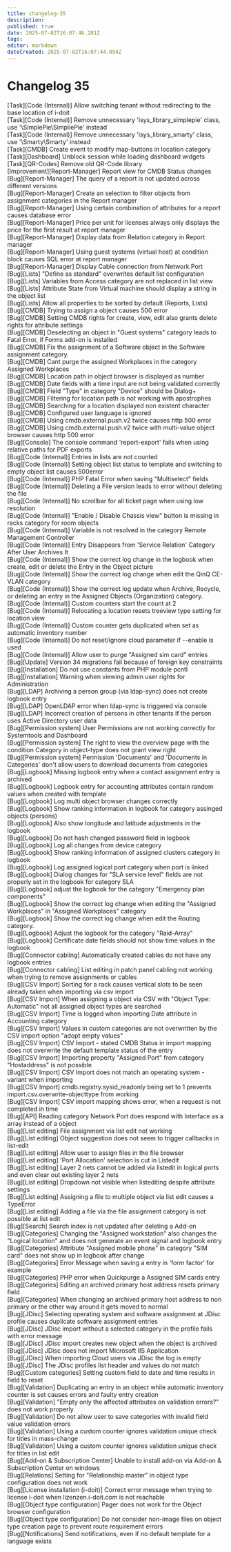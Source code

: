 ```yaml
---
title: changelog-35
description: 
published: true
date: 2025-07-02T16:07:46.281Z
tags: 
editor: markdown
dateCreated: 2025-07-02T16:07:44.094Z
---
```


# Changelog 35
<!-- cSpell:disable -->
[Task][Code (Internal)]              Allow switching tenant without redirecting to the base location of i-doit<br>
[Task][Code (Internal)]              Remove unnecessary 'isys_library_simplepie' class, use '\SimplePie\SimpliePie' instead<br>
[Task][Code (Internal)]              Remove unnecessary 'isys_library_smarty' class, use '\Smarty\Smarty' instead<br>
[Task][CMDB]                         Create event to modify map-buttons in location category<br>
[Task][Dashboard]                    Unblock session while loading dashboard widgets<br>
[Task][QR-Codes]                     Remove old QR-Code library<br>
[Improvement][Report-Manager]        Report view for CMDB Status changes<br>
[Bug][Report-Manager]                The query of a report is not updated across different versions<br>
[Bug][Report-Manager]                Create an selection to filter objects from assignment categories in the Report manager<br>
[Bug][Report-Manager]                Using certain combination of attributes for a report causes database error<br>
[Bug][Report-Manager]                Price per unit for licenses always only displays the price for the first result at report manager<br>
[Bug][Report-Manager]                Display data from Relation category in Report manager<br>
[Bug][Report-Manager]                Using guest systems (virtual host) at condition block causes SQL error at report manager<br>
[Bug][Report-Manager]                Display Cable connection from Network Port<br>
[Bug][Lists]                         "Define as standard" overwrites default list configuration<br>
[Bug][Lists]                         Variables from Access category are not replaced in list view<br>
[Bug][Lists]                         Attribute State from Virtual machine should display a string in the object list<br>
[Bug][Lists]                         Allow all properties to be sorted by default (Reports, Lists)<br>
[Bug][CMDB]                          Trying to assign a object causes 500 error<br>
[Bug][CMDB]                          Setting CMDB rights for create, view, edit also grants delete rights for attribute settings<br>
[Bug][CMDB]                          Deselecting an object in "Guest systems" category leads to Fatal Error, if Forms add-on is installed<br>
[Bug][CMDB]                          Fix the assignment of a Software object in the Software assignment category.<br>
[Bug][CMDB]                          Cant purge the assigned Workplaces in the category Assigned Workplaces<br>
[Bug][CMDB]                          Location path in object browser is displayed as number<br>
[Bug][CMDB]                          Date fields with a time input are not being validated correctly<br>
[Bug][CMDB]                          Field "Type" in category "Device" should be Dialog+<br>
[Bug][CMDB]                          Filtering for location path is not working with apostrophes<br>
[Bug][CMDB]                          Searching for a location displayed non existent character<br>
[Bug][CMDB]                          Configured user language is ignored<br>
[Bug][CMDB]                          Using cmdb.external.push.v2 twice causes http 500 error<br>
[Bug][CMDB]                          Using cmdb.external.push.v2 twice with multi-value object browser causes http 500 error<br>
[Bug][Console]                       The console command 'report-export' fails when using relative paths for PDF exports<br>
[Bug][Code (Internal)]               Entries in lists are not counted<br>
[Bug][Code (Internal)]               Setting object list status to template and switching to empty object list causes 500error<br>
[Bug][Code (Internal)]               PHP Fatal Error when saving "Multiselect" fields<br>
[Bug][Code (Internal)]               Deleting a File version leads to error without deleting the file<br>
[Bug][Code (Internal)]               No scrollbar for all ticket page when using low resolution<br>
[Bug][Code (Internal)]               "Enable / Disable Chassis view" button is missing in racks category for room objects<br>
[Bug][Code (Internal)]               Variable is not resolved in the category Remote Management Controller<br>
[Bug][Code (Internal)]               Entry Disappears from 'Service Relation' Category After User Archives It<br>
[Bug][Code (Internal)]               Show the correct log change in the logbook when create, edit or delete the Entry in the Object picture<br>
[Bug][Code (Internal)]               Show the correct log change when edit the QinQ CE-VLAN category<br>
[Bug][Code (Internal)]               Show the correct log update when Archive, Recycle, or deleting an entry in the Assigned Objects (Organization) category.<br>
[Bug][Code (Internal)]               Custom counters start the count at 2<br>
[Bug][Code (Internal)]               Relocating a location resets treeview type setting for location view<br>
[Bug][Code (Internal)]               Custom counter gets duplicated when set as automatic inventory number<br>
[Bug][Code (Internal)]               Do not reset/ignore cloud parameter if --enable is used<br>
[Bug][Code (Internal)]               Allow user to purge "Assigned sim card" entries<br>
[Bug][Update]                        Version 34 migrations fail because of foreign key constraints<br>
[Bug][Installation]                  Do not use constants from PHP module pcntl<br>
[Bug][Installation]                  Warning when viewing admin user rights for Administration<br>
[Bug][LDAP]                          Archiving a person group (via ldap-sync) does not create logbook entry<br>
[Bug][LDAP]                          OpenLDAP error when ldap-sync is triggered via console<br>
[Bug][LDAP]                          Incorrect creation of persons in other tenants if the person uses Active Directory user data<br>
[Bug][Permission system]             User Permissions are not working correctly for Systemtools and Dashboard<br>
[Bug][Permission system]             The right to view the overview page with the condition Category in object-type does not grant view right<br>
[Bug][Permission system]             Permission 'Documents' and 'Documents in Categories' don't allow users to download documents from categories<br>
[Bug][Logbook]                       Missing logbook entry when a contact assignment entry is archived<br>
[Bug][Logbook]                       Logbook entry for accounting attributes contain random values when created with template<br>
[Bug][Logbook]                       Log multi object browser changes correctly<br>
[Bug][Logbook]                       Show ranking information in logbook for category assinged objects (persons)<br>
[Bug][Logbook]                       Also show longitude and latitude adjustments in the logbook<br>
[Bug][Logbook]                       Do not hash changed password field in logbook<br>
[Bug][Logbook]                       Log all changes from device category<br>
[Bug][Logbook]                       Show ranking information of assigned clusters category in logbook<br>
[Bug][Logbook]                       Log assigned logical port category when port is linked<br>
[Bug][Logbook]                       Dialog changes for "SLA service level" fields are not properly set in the logbook for category SLA<br>
[Bug][Logbook]                       adjust the logbook for the category "Emergency plan components"<br>
[Bug][Logbook]                       Show the correct log change when editing the "Assigned Workplaces" in "Assigned Workplaces" category<br>
[Bug][Logbook]                       Show the correct log change when edit the Routing category.<br>
[Bug][Logbook]                       Adjust the logbook for the category "Raid-Array"<br>
[Bug][Logbook]                       Certificate date fields should not show time values in the logbook<br>
[Bug][Connector cabling]             Automatically created cables do not have any logbook entries<br>
[Bug][Connector cabling]             List editing in patch panel cabling not working when trying to remove assignments or cables<br>
[Bug][CSV Import]                    Sorting for a rack causes vertical slots to be seen already taken when importing via csv import<br>
[Bug][CSV Import]                    When assigning a object via CSV with "Object Type: Automatic" not all assigned object types are searched<br>
[Bug][CSV Import]                    Time is logged when importing Date attribute in Accounting category<br>
[Bug][CSV Import]                    Values in custom categories are not overwritten by the CSV import option "adopt empty values"<br>
[Bug][CSV Import]                    CSV Import - stated CMDB Status in import mapping does not overwrite the default template status of the entry<br>
[Bug][CSV Import]                    Importing property "Assigned Port" from category "Hostaddress" is not possible<br>
[Bug][CSV Import]                    CSV Import does not match an operating system - variant when importing<br>
[Bug][CSV Import]                    cmdb.registry.sysid_readonly being set to 1 prevents import.csv.overwrite-objecttype from working<br>
[Bug][CSV Import]                    CSV import mapping shows error, when a request is not completed in time<br>
[Bug][API]                           Reading category Network Port does respond with Interface as a array instead of a object<br>
[Bug][List editing]                  File assignment via list edit not working<br>
[Bug][List editing]                  Object suggestion does not seem to trigger callbacks in list-edit<br>
[Bug][List editing]                  Allow user to assign files in the file browser<br>
[Bug][List editing]                  'Port Allocation' selection is cut in Listedit<br>
[Bug][List editing]                  Layer 2 nets cannot be added via listedit in logical ports and even clear out existing layer 2 nets<br>
[Bug][List editing]                  Dropdown not visible when listediting despite attribute settings<br>
[Bug][List editing]                  Assigning a file to multiple object via list edit causes a TypeError<br>
[Bug][List editing]                  Adding a file via the file assignment category is not possible at list edit<br>
[Bug][Search]                        Search index is not updated after deleting a Add-on<br>
[Bug][Categories]                    Changing the "Assigned workstation" also changes the "Logical location" and does not generate an event signal and logbook entry<br>
[Bug][Categories]                    Attribute "Assigned mobile phone" in category "SIM card" does not show up in logbook after change<br>
[Bug][Categories]                    Error Message when saving a entry in 'form factor' for example<br>
[Bug][Categories]                    PHP error when Quickpurge a Assigned SIM cards entry<br>
[Bug][Categories]                    Editing an archived primary host address resets primary field<br>
[Bug][Categories]                    When changing an archived primary host address to non primary or the other way around it gets moved to normal<br>
[Bug][JDisc]                         Selecting operating system and software assignment at JDisc profile causes duplicate software assignment entries<br>
[Bug][JDisc]                         JDisc import without a selected category in the profile fails with error message<br>
[Bug][JDisc]                         JDisc import creates new object when the object is archived<br>
[Bug][JDisc]                         JDisc does not import Microsoft IIS Application<br>
[Bug][JDisc]                         When importing Cloud users via JDisc the log is empty<br>
[Bug][JDisc]                         The JDisc profiles list header and values do not match<br>
[Bug][Custom categories]             Setting custom field to date and time results in field to reset<br>
[Bug][Validation]                    Duplicating an entry in an object while automatic inventory counter is set causes errors and faulty entry creation<br>
[Bug][Validation]                    "Empty only the affected attributes on validation errors?" does not work properly<br>
[Bug][Validation]                    Do not allow user to save categories with invalid field value validation errors<br>
[Bug][Validation]                    Using a custom counter ignores validation unique check for titles in mass-change<br>
[Bug][Validation]                    Using a custom counter ignores validation unique check for titles in list edit<br>
[Bug][Add-on & Subscription Center]  Unable to install add-on via Add-on & Subscription Center on windows<br>
[Bug][Relations]                     Setting for "Relationship master" in object type configuration does not work<br>
[Bug][License installation (i-doit)] Correct error message when trying to license i-doit when lizenzen.i-doit.com is not reachable<br>
[Bug][Object type configuration]     Pager does not work for the Object browser configuration<br>
[Bug][Object type configuration]     Do not consider non-image files on object type creation page to prevent route requirement errors<br>
[Bug][Notifications]                 Send notifications, even if no default template for a language exists<br>
<!-- cSpell:enable -->
